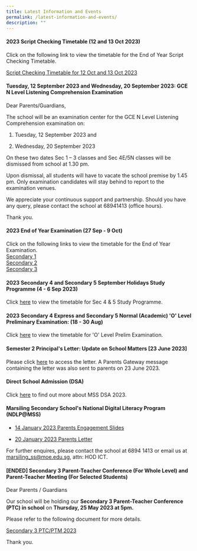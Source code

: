 ```yaml
---
title: Latest Information and Events
permalink: /latest-information-and-events/
description: ""
---
```

#### 2023 Script Checking Timetable (12 and 13 Oct 2023)

Click on the following link&nbsp;to view the timetable for the End of Year Script Checking Timetable.

[Script Checking Timetable for 12 Oct and 13 Oct 2023](/files/eoy%20exam%20script%20checking_class%2010%20oct.pdf)

#### Tuesday, 12 September 2023 and Wednesday, 20 September 2023: GCE N Level Listening Comprehension Examination

Dear Parents/Guardians,

The school will be an examination center for the GCE N Level Listening Comprehension examination on:

1) Tuesday, 12 September 2023 and

2) Wednesday, 20 September 2023

On these two dates Sec 1 – 3 classes and Sec 4E/5N classes will be dismissed from school at 1.30 pm.

Upon dismissal, all students will have to vacate the school premise by 1.45 pm. Only examination candidates will stay behind to report to the examination venues.

We appreciate your continuous support and partnership. Should you have any query, please contact the school at 68941413 (office hours).

Thank you.

#### 2023 End of Year Examination (27 Sep - 9 Oct)

Click on the following links&nbsp;to view the timetable for the End of Year Examination.<br>
[Secondary 1](/files/2023%20sec%201%20end%20of%20year%20examination%20timetable%20v5.pdf)<br>
[Secondary 2](/files/2023%20sec%202%20end%20of%20year%20examination%20timetable%20v5.pdf)<br>
[Secondary 3](/files/2023%20sec%203%20end%20of%20year%20examination%20timetable%20v5.pdf)

####   2023 Secondary 4 and Secondary 5 September Holidays Study Programme (4 - 6 Sep 2023)

Click [here](/files/september%20holiday%20study%20programme%202023.pdf)&nbsp;to view the timetable for Sec 4 &amp; 5 Study Programme.

####   2023 Secondary 4 Express and Secondary 5 Normal (Academic) 'O' Level Preliminary Examination: (18 - 30 Aug)

Click&nbsp;[here](/files/2023%20o%20level%20prelim%20timetable.pdf)&nbsp;to view the timetable for 'O' Level Prelim Examination.


####   Semester 2 Principal's Letter: Update on School Matters [23 June 2023]

Please click [here](/files/Letters/letter-to-parents-23-june-2023.pdf) to access the letter. A Parents Gateway message containing the letter was also sent to parents on 23 June 2023.

####   Direct School Admission (DSA)

Click [here](https://marsilingsec.moe.edu.sg/dsa/) to find out more about MSS DSA 2023.


#### Marsiling Secondary School's National Digital Literacy Program (NDLP@MSS) 

* [14 January 2023 Parents Engagement Slides](/files/NDLP/14-Jan-2023-PLD-Parents-engagement.pdf)

* [20 January 2023 Parents Letter]()


For further enquires, please contact the school at 6894 1413 or email us at marsiling_ss@moe.edu.sg, attn: HOD ICT.



####   [ENDED] Secondary 3 Parent-Teacher Conference (For Whole Level) and Parent-Teacher Meeting (For Selected Students)

Dear Parents / Guardians

Our school will be holding our **Secondary 3 Parent-Teacher Conference (PTC) in school** on **Thursday, 25 May 2023 at 5pm.**

Please refer to the following document for more details.

[Secondary 3 PTC/PTM 2023](/files/sec3%20ptc_25%20may%202023.PDF)

Thank you.